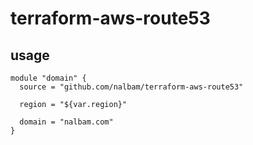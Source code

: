 # terraform-aws-route53

## usage

```
module "domain" {
  source = "github.com/nalbam/terraform-aws-route53"

  region = "${var.region}"

  domain = "nalbam.com"
}
```
